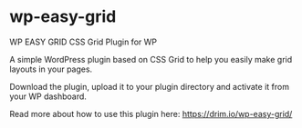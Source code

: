 # wp-easy-grid
WP EASY GRID
CSS Grid Plugin for WP

A simple WordPress plugin based on CSS Grid to help you easily make grid layouts in your pages.

Download the plugin, upload it to your plugin directory and activate it from your WP dashboard.

Read more about how to use this plugin here: https://drim.io/wp-easy-grid/
